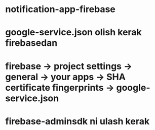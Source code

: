 # notification-app-firebase
# google-service.json olish kerak firebasedan
# firebase -> project settings -> general -> your apps -> SHA certificate fingerprints -> google-service.json
# firebase-adminsdk ni ulash kerak

<!--
firebase-adminsdk
{
  "type": "service_account",
  "project_id": "----",
  "private_key_id": "----",
  "private_key": "----",
  "client_email": "----",
  "client_id": "----",
  "auth_uri": "https://accounts.google.com/o/oauth2/auth",
  "token_uri": "https://oauth2.googleapis.com/token",
  "auth_provider_x509_cert_url": "https://www.googleapis.com/oauth2/v1/certs",
  "client_x509_cert_url": "----",
  "universe_domain": "googleapis.com"
} -->

<!--
 google.service.json
{
  "project_info": {
    "project_number": "",
    "project_id": "",
    "storage_bucket": "---"
  },
  "client": [
    {
      "client_info": {
        "mobilesdk_app_id": "---",
        "android_client_info": {
          "package_name": "----"
        }
      },
      "oauth_client": [],
      "api_key": [
        {
          "current_key": "----"
        }
      ],
      "services": {
        "appinvite_service": {
          "other_platform_oauth_client": []
        }
      }
    }
  ],
  "configuration_version": "1"
}
-->
